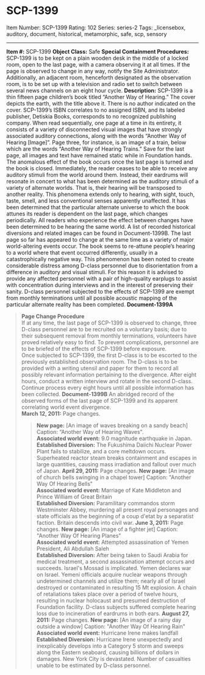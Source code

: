 # SCP-1399
Item Number: SCP-1399
Rating: 102
Series: series-2
Tags: _licensebox, auditory, document, historical, metamorphic, safe, scp, sensory

---

**Item #:** SCP-1399
**Object Class:** Safe
**Special Containment Procedures:** SCP-1399 is to be kept on a plain wooden desk in the middle of a locked room, open to the last page, with a camera observing it at all times. If the page is observed to change in any way, notify the Site Administrator.
Additionally, an adjacent room, henceforth designated as the observation room, is to be set up with a television and radio set to switch between several news channels on an eight hour cycle.
**Description:** SCP-1399 is a thin fifteen page children’s book titled “Another Way of Hearing.” The cover depicts the earth, with the title above it. There is no author indicated on the cover. SCP-1399’s ISBN correlates to no assigned ISBN, and its labeled publisher, Detiskia Books, corresponds to no recognized publishing company.
When read sequentially, one page at a time in its entirety, it consists of a variety of disconnected visual images that have strongly associated auditory connections, along with the words “Another Way of Hearing [Image]”. Page three, for instance, is an image of a train, below which are the words “Another Way of Hearing Trains.” Save for the last page, all images and text have remained static while in Foundation hands.
The anomalous effect of the book occurs once the last page is turned and the book is closed. Immediately, the reader ceases to be able to receive any auditory stimuli from the world around them. Instead, their eardrums will resonate in concert to what has been determined as the auditory stimuli of a variety of alternate worlds. That is, their hearing will be transposed to another reality. This phenomena extends only to hearing, with sight, touch, taste, smell, and less conventional senses apparently unaffected.
It has been determined that the particular alternate universe to which the book attunes its reader is dependent on the last page, which changes periodically. All readers who experience the effect between changes have been determined to be hearing the same world. A list of recorded historical diversions and related images can be found in Document-1399B.
The last page so far has appeared to change at the same time as a variety of major world-altering events occur. The book seems to re-attune people’s hearing to a world where that event occurred differently, usually in a catastrophically negative way.
This phenomenon has been noted to create considerable distress among D-class personnel due to disorientation from a difference in auditory and visual stimuli. For this reason it is advised to provide any affected personnel with a pair of high-quality earplugs to assist with concentration during interviews and in the interest of preserving their sanity. D-class personnel subjected to the effects of SCP-1399 are exempt from monthly terminations until all possible acoustic mapping of the particular alternate reality has been completed.
**Document-1399A**
> **Page Change Procedure**  
>  If at any time, the last page of SCP-1399 is observed to change, three D-class personnel are to be recruited on a voluntary basis; due to their subsequent removal from monthly terminations, volunteers have proved relatively easy to find. To prevent complications, personnel are to be briefed of the effects of SCP-1399 before exposure.  
>  Once subjected to SCP-1399, the first D-class is to be escorted to the previously established observation room. The D-class is to be provided with a writing utensil and paper for them to record all possibly relevant information pertaining to the divergence. After eight hours, conduct a written interview and rotate in the second D-class. Continue process every eight hours until all possible information has been collected.
**Document-1399B**
> An abridged record of the observed forms of the last page of SCP-1399 and its apparent correlating world event divergence.  
>  **March 12, 2011:** Page changes.
>> **New page:** [An image of waves breaking on a sandy beach] Caption: “Another Way of Hearing Waves".  
>  **Associated world event:** 9.0 magnitude earthquake in Japan.  
>  **Established Diversion:** The Fukushima Daiichi Nuclear Power Plant fails to stabilize, and a core meltdown occurs. Superheated reactor steam breaks containment and escapes in large quantities, causing mass irradiation and fallout over much of Japan.
> **April 29, 2011:** Page changes.
>> **New page:** [An image of church bells swinging in a chapel tower] Caption: "Another Way Of Hearing Bells"  
>  **Associated world event:** Marriage of Kate Middleton and Prince William of Great Britain  
>  **Established Diversion:** Paramilitary commandos storm Westminster Abbey, murdering all present royal personages and state officials as the beginning of a coup d'etat by a separatist faction. Britain descends into civil war.
> **June 3, 2011:** Page changes.
>> **New page:** [An image of a fighter jet] Caption: "Another Way Of Hearing Planes"  
>  **Associated world event:** Attempted assassination of Yemen President, Ali Abdullah Saleh  
>  **Established Diversion:** After being taken to Saudi Arabia for medical treatment, a second assassination attempt occurs and succeeds. Israel's Mossad is implicated. Yemen declares war on Israel. Yemeni officials acquire nuclear weapons through undetermined channels and utilize them; nearly all of Israel destroyed or contaminated in resulting 15 Mt explosion. A chain of retaliations takes place over a period of twelve hours, resulting in nuclear holocaust and presumed destruction of Foundation facility. D-class subjects suffered complete hearing loss due to incineration of eardrums in both ears.
> **August 27, 2011:** Page changes.
>> **New page:** [An image of a rainy day outside a window] Caption: "Another Way Of Hearing Rain"  
>  **Associated world event:** Hurricane Irene makes landfall  
>  **Established Diversion:** Hurricane Irene unexpectedly and inexplicably develops into a Category 5 storm and sweeps along the Eastern seaboard, causing billions of dollars in damages. New York City is devastated. Number of casualties unable to be estimated by D-class personnel.